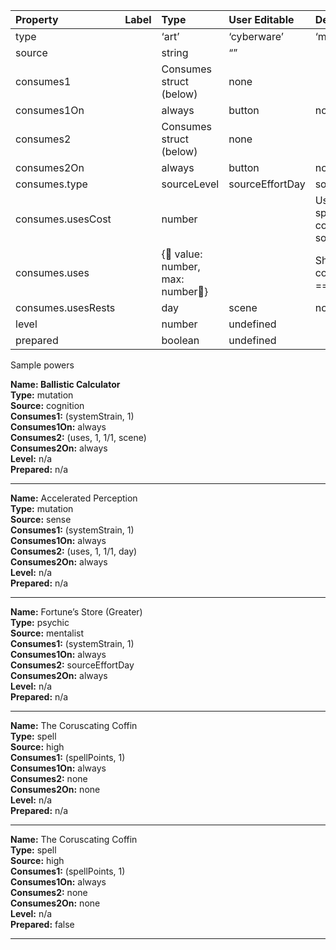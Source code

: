 

| Property | Label | Type | User Editable | Description |
| :---- | :---- | :---- | :---- | :---- |
| type |  | ‘art’ | ‘cyberware’ | ‘mutation’ | ‘psychic’ | ‘spell’ |  | What type of power is it?  |
| source |  | string | “” |  | This is used to denote the source of a power. This can be used to create a variety of resource pools, further organize power subtypes by source, and so on. A common value for this property would be the character class that grants the power. If the initial subtype value for this property is an empty string, show the field to the user. If it is undefined, hide the field. |
| consumes1 |  | Consumes struct (below) | none |  | The first optional consumes for the power |
| consumes1On |  | always | button | none |  | How does this trigger (on click or button in log)?  |
| consumes2 |  | Consumes struct (below) | none |  | The second optional consumes for the power |
| consumes2On |  | always | button | none |  | How does this trigger (on click or button in log)?  |
| consumes.type |  | sourceLevel |  sourceEffortDay | sourceEffortScene| sourceEffortCurrent |sourceEffortDialog | spellPoints | systemStrain |  consumableItem | uses |  | What gets consumed:**sourceLevel**: a per level pool per source**sourceEffortX**: effort per source pool (dialog is popup)**spellPoints**: a global shared resource for the character \- determined by usesCost**systemStrain**: addToStrain \- determined by usesCost**consumableItem**: uses an associated item (needs an ID field)**uses** \- a per power use counter/tracker |
| consumes.usesCost |  | number |  | Used for spellPoints, strain, consumableItem, sourceLevel |
| consumes.uses |  | {  value: number,   max: number} |  | Show if consumes.type \== uses |
| consumes.usesRests |  | day | scene | none  |  | Show if consumes.type \== uses. Determines if the uses resets to max value |
| level |  | number | undefined |  | This denotes the level of a spell and is unused on most subtypes. If undefined, do not show. See **Creating Resource Pools**. |
| prepared |  | boolean | undefined |  | This is used only by spells to denote whether a spell is memorized. When undefined, do not show on the sheet. Otherwise, a toggle is shown to the user on the actor sheet. In theory, this would interact with some *prepared* attribute on the actor to track current/max prepared spells and the like. |

Sample powers

**Name: Ballistic Calculator**  
**Type:** mutation  
**Source:** cognition  
**Consumes1:**  (systemStrain, 1\)  
**Consumes1On:** always  
**Consumes2:** (uses, 1, 1/1, scene)  
**Consumes2On:** always  
**Level:** n/a  
**Prepared:** n/a

---

**Name:** Accelerated Perception  
**Type:** mutation  
**Source:** sense  
**Consumes1:** (systemStrain, 1\)  
**Consumes1On:** always  
**Consumes2:** (uses, 1, 1/1, day)  
**Consumes2On:** always  
**Level:** n/a  
**Prepared:** n/a

---

**Name:** Fortune’s Store (Greater)  
**Type:** psychic  
**Source:** mentalist  
**Consumes1:** (systemStrain, 1\)  
**Consumes1On:** always  
**Consumes2:** sourceEffortDay  
**Consumes2On:** always  
**Level:** n/a  
**Prepared:** n/a

---

**Name:** The Coruscating Coffin  
**Type:** spell  
**Source:** high  
**Consumes1:** (spellPoints, 1\)  
**Consumes1On:** always  
**Consumes2:** none  
**Consumes2On:** none  
**Level:** n/a  
**Prepared:** n/a

---

**Name:** The Coruscating Coffin  
**Type:** spell  
**Source:** high  
**Consumes1:** (spellPoints, 1\)  
**Consumes1On:** always  
**Consumes2:** none  
**Consumes2On:** none  
**Level:** n/a  
**Prepared:** false

---

